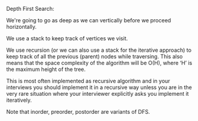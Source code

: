 Depth First Search:

We're going to go as deep as we can vertically before we proceed horizontally.

We use a stack to keep track of vertices we visit.

We use recursion (or we can also use a stack for the iterative approach) to keep track of all the previous (parent) nodes while traversing. This also means that the space complexity of the algorithm will be O(H), where ‘H’ is the maximum height of the tree.

This is most often implemented as recursive algorithm and in your interviews you should implement it in a recursive way unless you are in the very rare situation where your interviewer explicitly asks you implement it iteratively.

Note that inorder, preorder, postorder are variants of DFS.

